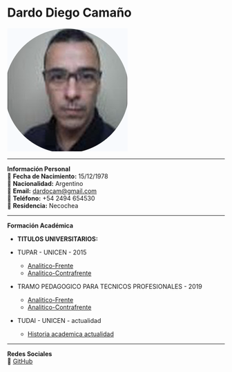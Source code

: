 # **Dardo Diego Camaño**

![Foto personal](fotoPF.png)

---

**Información Personal**  
📅 **Fecha de Nacimiento:** 15/12/1978  
📍 **Nacionalidad:** Argentino  
📧 **Email:** dardocam@gmail.com  
📱 **Teléfono:** +54 2494 654530  
📱 **Residencia:** Necochea  


---

**Formación Académica**  
- **TITULOS UNIVERSITARIOS:**
- TUPAR - UNICEN - 2015
  - [Analitico-Frente](tupar-2.jpg)
  - [Analitico-Contrafrente](tupar-1.jpg)
- TRAMO PEDAGOGICO PARA TECNICOS PROFESIONALES - 2019
  - [Analitico-Frente](tramo-frente.jpg)
  - [Analitico-Contrafrente](tramo-contrafrente.jpg)
 
- TUDAI - UNICEN - actualidad 
  - [Historia academica actualidad](ha.png)  

---

**Redes Sociales**  
🔗 [GitHub](https://github.com/dardocam/)  